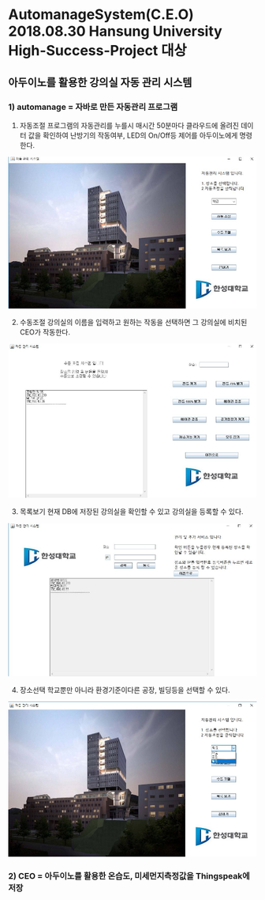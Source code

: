 # AutomanageSystem(C.E.O) 2018.08.30 Hansung University High-Success-Project 대상
## 아두이노를 활용한 강의실 자동 관리 시스템


### 1) automanage = 자바로 만든 자동관리 프로그램

1. 자동조절
프로그램의 자동관리를 누를시 매시간 50분마다 클라우드에 올려진 데이터 값을 확인하여 난방기의 작동여부, LED의 On/Off등 제어를 아두이노에게 명령한다.


![autoprograme](./doc/AutoPrograme.JPG)


2. 수동조절
강의실의 이름을 입력하고 원하는 작동을 선택하면 그 강의실에 비치된 CEO가 작동한다.


![picture2](./doc/picture2.JPG)


3. 목록보기
현재 DB에 저장된 강의실을 확인할 수 있고 강의실을 등록할 수 있다.


![picture3](./doc/picture3.JPG)


4. 장소선택
학교뿐만 아니라 환경기준이다른 공장, 빌딩등을 선택할 수 있다.


![picture4](./doc/picture4.JPG)

### 2) CEO = 아두이노를 활용한 온습도, 미세먼지측정값을 Thingspeak에 저장
